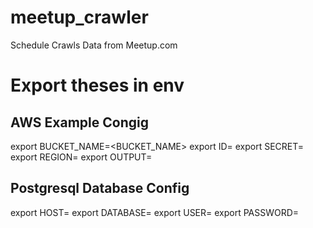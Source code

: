 # meetup_crawler
Schedule Crawls Data from Meetup.com

# Export theses in env

## AWS Example Congig
export BUCKET_NAME=<BUCKET_NAME>
export ID=<ID>
export SECRET=<SECRET>
export REGION=<REGION>
export OUTPUT=<OUTPUT>

## Postgresql Database Config
export HOST=<HOST>
export DATABASE=<DATABASE>
export USER=<USER>
export PASSWORD=<PASSWORD>
